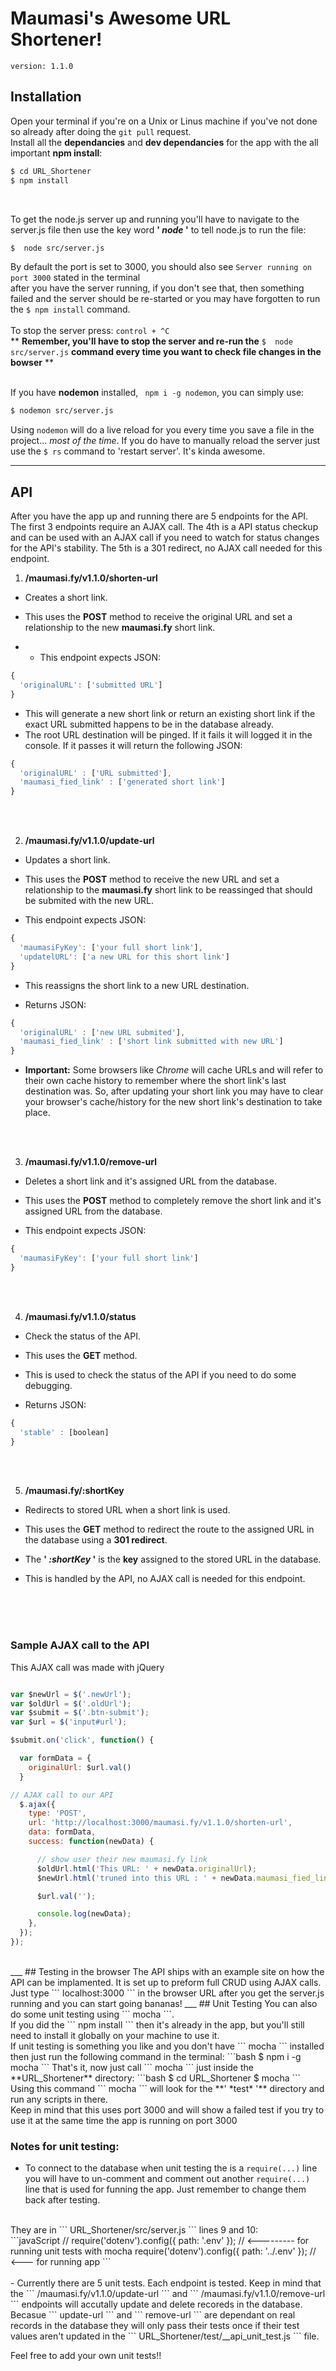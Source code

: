 
# Maumasi's Awesome URL Shortener!
`version: 1.1.0`
</br>
## Installation
Open your terminal if you're on a Unix or Linus machine if you've not done so already after doing the ``` git pull ``` request. </br>
Install all the **dependancies** and **dev dependancies** for the app with the all important **npm install**:
```bash
$ cd URL_Shortener
$ npm install
```
</br>

To get the node.js server up and running you'll have to navigate to the </br>
server.js file then use the key word **' *node* '** to tell node.js to run the file:
```bash
$  node src/server.js
```
By default the port is set to 3000, you should also see ``` Server running on port 3000 ``` stated in the terminal </br>
after you have the server running, if you don't see that, then something failed and the server should be re-started or you may have
forgotten to run the ``` $ npm install ``` command. </br>
</br>
To stop the server press: ``` control + ^C ``` </br>
\*\* **Remember, you'll have to stop the server and re-run the** ``` $  node src/server.js ``` **command every time you want to check file changes in the bowser** \*\*
</br>
</br>

If you have **nodemon** installed, ``` npm i -g nodemon```, you can simply use:
```bash
$ nodemon src/server.js
```
Using ``` nodemon ``` will do a live reload for you every time you save a file in the project... *most of the time*.
If you do have to manually reload the server just use the ``` $ rs ``` command to 'restart server'. It's kinda awesome.
</br>
___

## API
After you have the app up and running there are 5 endpoints for the API. The first 3 endpoints require an AJAX call. The 4th is a API status checkup and can be used with an AJAX call if you need to watch for status changes for the API's stability. The 5th is a 301 redirect, no AJAX call needed for this endpoint.

1. **/maumasi.fy/v1.1.0/shorten-url**
  - Creates a short link.

  - This uses the **POST** method to receive the original URL and set a relationship to the new **maumasi.fy** short link.
  - - This endpoint expects JSON:
  ```javaScript
  {
    'originalURL': ['submitted URL']
  }
  ```
  - This will generate a new short link or return an existing short link if the exact URL submitted happens to be in the database already.
  - The root URL destination will be pinged. If it fails it will logged it in the console. If it passes it will return the following JSON:
  ```javaScript
  {
    'originalURL' : ['URL submitted'],
    'maumasi_fied_link' : ['generated short link']
  }
  ```
  </br>
  </br>

2. **/maumasi.fy/v1.1.0/update-url**
  - Updates a short link.

  - This uses the **POST** method to receive the new URL and set a relationship to the **maumasi.fy** short link to be reassinged that should be submited with the new URL.

  - This endpoint expects JSON:
  ```javaScript
  {
    'maumasiFyKey': ['your full short link'],
    'updatelURL': ['a new URL for this short link']
  }
  ```

  - This reassigns the short link to a new URL destination.

  - Returns JSON:
  ```javaScript
  {
    'originalURL' : ['new URL submited'],
    'maumasi_fied_link' : ['short link submitted with new URL']
  }
  ```
  - **Important:** Some browsers like *Chrome* will cache URLs and will refer to their own cache history to remember where the short link's last destination was. So, after updating your short link you may have to clear your browser's cache/history for the new short link's destination to take place.
  </br>
  </br>

3. **/maumasi.fy/v1.1.0/remove-url**
  - Deletes a short link and it's assigned URL from the database.

  - This uses the **POST** method to completely remove the short link and it's assigned URL from the database.

  - This endpoint expects JSON:
  ```javaScript
  {
    'maumasiFyKey': ['your full short link']
  }
  ```
  </br>
  </br>

4. **/maumasi.fy/v1.1.0/status**
  - Check the status of the API.

  - This uses the **GET** method.

  - This is used to check the status of the API if you need to do some debugging.

  - Returns JSON:
  ```javaScript
  {
    'stable' : [boolean]
  }
  ```
  </br>
  </br>

5. **/maumasi.fy/:shortKey**
  - Redirects to stored URL when a short link is used.

  - This uses the **GET** method to redirect the route to the assigned URL in the database using a **301 redirect**.

  - The **' *:shortKey* '** is the **key** assigned to the stored URL in the database.

  - This is handled by the API, no AJAX call is needed for this endpoint.
</br>
</br>
</br>

### Sample AJAX call to the API

This AJAX call was made with jQuery
</br>
```javaScript

var $newUrl = $('.newUrl');
var $oldUrl = $('.oldUrl');
var $submit = $('.btn-submit');
var $url = $('input#url');

$submit.on('click', function() {

  var formData = {
    originalUrl: $url.val()
  }

// AJAX call to our API
  $.ajax({
    type: 'POST',
    url: 'http://localhost:3000/maumasi.fy/v1.1.0/shorten-url',
    data: formData,
    success: function(newData) {

      // show user their new maumasi.fy link
      $oldUrl.html('This URL: ' + newData.originalUrl);
      $newUrl.html('truned into this URL : ' + newData.maumasi_fied_link);

      $url.val('');

      console.log(newData);
    },
  });
});

```
</br>
___
## Testing in the browser
The API ships with an example site on how the API can be implamented. It is set up to preform full CRUD using AJAX calls. Just type ``` localhost:3000 ``` in the browser URL after you get the server.js running and you can start going bananas!
___
## Unit Testing
You can also do some unit testing using ``` mocha ```.</br>
If you did the ``` npm install ``` then it's already in the app, but you'll still need to install it globally on your machine to use it. </br>
If unit testing is something you like and you don't have ``` mocha ``` installed then just run the following command in the terminal:
```bash
$ npm i -g mocha
```
That's it, now just call ``` mocha ``` just inside the **URL_Shortener** directory:
```bash
$ cd URL_Shortener
$ mocha
```
Using this command ``` mocha ``` will look for the **' *test* '** directory and run any scripts in there. </br>
Keep in mind that this uses port 3000 and will show a failed test if you try to use it at the same time the app is running on port 3000
</br>

### Notes for unit testing:
 - To connect to the database when unit testing the is a ``` require(...) ``` line you will have to un-comment and comment out another ``` require(...) ``` line that is used for funning the app. Just remember to change them back after testing.
 </br>
 They are in ``` URL_Shortener/src/server.js ``` lines 9 and 10: </br>
 ```javaScript
 // require('dotenv').config({ path: '.env' }); // <--------- for running unit tests with mocha
 require('dotenv').config({ path: '../.env' }); // <--- for running app
 ```
</br>
</br>
 - Currently there are 5 unit tests. Each endpoint is tested. Keep in mind that the ``` /maumasi.fy/v1.1.0/update-url ``` and ``` /maumasi.fy/v1.1.0/remove-url ``` endpoints will accutally update and delete recoreds in the database. Becasue ``` update-url ``` and ``` remove-url ``` are dependant on real records in the database they will only pass their tests once if their test values aren't updated in the ``` URL_Shortener/test/__api_unit_test.js ``` file.


Feel free to add your own unit tests!!
